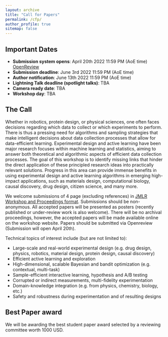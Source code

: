 ```yaml
---
layout: archive
title: "Call for Papers"
permalink: /cfp/
author_profile: true
sitemap: false
---
```


Important Dates
----------------
* **Submission system opens**: April 20th 2022 11:59 PM (AoE time) [OpenReview](...)
* **Submission deadline**: June 3rd 2022 11:59 PM (AoE time)
* **Author notification**: June 13th 2022  11:59 PM (AoE time)
* **Lightning Talk deadline (spotlight talks)**: TBA
* **Camera ready date**: TBA
* **Workshop day**: TBA

The Call
---------
Whether in robotics, protein design, or physical sciences, one often faces decisions regarding which data to collect or which experiments to perform. There is thus a pressing need for algorithms and sampling strategies that make intelligent decisions about data collection processes that allow for data-efficient learning. Experimental design and active learning have been major research focuses within machine learning and statistics, aiming to answer both theoretical and algorithmic aspects of efficient data collection processes. The goal of this workshop is to identify missing links that hinder the direct application of these principled research ideas into practically relevant solutions. Progress in this area can provide immense benefits in using experimental design and active learning algorithms in emerging high-impact applications, such as materials design, computational biology, causal discovery, drug design, citizen science, and many more.

We welcome submissions of 4 page (excluding references) in [JMLR Workshop and Proceedings format](https://www.overleaf.com/latex/templates/template-for-journal-of-machine-learning-research-jmlr-with-jmlr2e-dot-sty/vjcpxhvztrjn). Submissions should be non-anonymous. All accepted papers will be presented as posters (recently published or under-review work is also welcome). There will be no archival proceedings, however, the accepted papers will be made available online on the workshop website. Papers should be submitted via Openreview (Submission will open April 20th).

Technical topics of interest include (but are not limited to):
- Large-scale and real-world experimental design
(e.g. drug design, physics, robotics, material design, protein design, causal discovery)
- Efficient active learning and exploration
- High-dimensional, scalable Bayesian and bandit optimization (e.g. contextual, multi-task)
- Sample-efficient interactive learning, hypothesis and A/B testing
- Corrupted or indirect measurements, multi-fidelity experimentation
- Domain-knowledge integration (e.g. from physics, chemistry, biology, etc.)
- Safety and robustness during experimentation and of resulting designs


Best Paper award
---------
We will be awarding the best student paper award selected by a reviewing committee worth 1000 USD.


<!--
## Camera-Ready Instructions
Camera-ready papers should be at most 4 pages (excluding references and appendix), using the [customized JMLR template linked here](camera_ready_jmlr_tex_template.zip).
All papers must be sent by **July 15, 2020, 11:59 PM (Anywhere on Earth)** to the following email address: realml.icml2020@gmail.com

Note that there will be no archival proceedings. However, the camera-ready papers will be made available on the workshop website.


## Lightning Talk Instructions
During the workshop, we will host a round of lightning talks for all accepted papers, where an author from each paper will have the chance to talk about their work live via Zoom, for up to 2 minutes (using slides). Slides must be in PDF format, and sent to organizers in advance, by July 15. Organizers will click through slides while authors speak. Slides will be made available on the workshop website.
Here are the key details:
* **Talk date/time:** 5:10 - 6:40 PM UTC on the day of the workshop (July 18, 2020).
* **Talk details:** Each talk should be under 2 minutes, using any number of slides. Talks should summarize the main ideas and results of the paper. During each talk, organizers will click through slides while authors speak.
* **Slide format:** Slides should be in PDF format.
* **Submitting slides:** Slides must be sent by **July 15, 2020 (end of day, Anywhere on Earth)** to the following email address: realml.icml2020@gmail.com

Note that we are hosting lightning talks in lieu of a poster session. However, for authors who wish to make and share a poster, we will provide a way for posters to be shared on our website. If you wish to do this, please email us at realml.icml2020@gmail.com. -->
